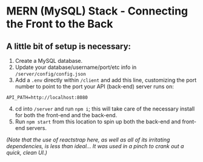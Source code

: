 # MERN (MySQL) Stack - Connecting the Front to the Back

## A little bit of setup is necessary:

1. Create a MySQL database.
2. Update your database/username/port/etc info in `/server/config/config.json`
3. Add a `.env` directly within `/client` and add this line, customizing the port number to point to the port your API (back-end) server runs on:

```text
API_PATH=http://localhost:8080
```

4. cd into `/server` and run `npm i`; this will take care of the necessary install for both the front-end and the back-end.
5. Run `npm start` from this location to spin up both the back-end and front-end servers.

_(Note that the use of reactstrap here, as well as all of its irritating dependencies, is less than ideal... It was used in a pinch to crank out a quick, clean UI.)_
